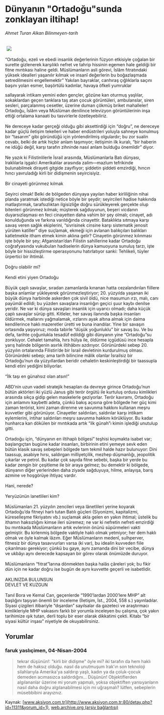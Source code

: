 # Dünyanın "Ortadoğu"sunda zonklayan iltihap!

*Ahmet Turan Alkan Bilinmeyen-tarih*

<div>
 <font>
  <img border="0" height="1" src="/web/20041223172821im_/http://www.aksiyon.com.tr/images/blank.gif"/>
 </font>
 <font class="content">
  <p>
   <img border="0" hspace="5" src="http://web.archive.org/web/20041223172821im_/http://www.aksiyon.com.tr/resim/486/18.jpg" vspace="5"/>
  </p>
 </font>
 <font class="content">
  “Ortadoğu, ezeli ve ebedi insanlık değerlerinin füzyon etkisiyle çoğalan bir surette gizlenerek karşılıklı nefret ve tahrip hissinin egemen hale geldiği bir fitne mıntıkası haline geldi. Müslümanların asli görevi, İslâm fıtratındaki yüksek idealleri yaşanılır kılmak ve insanî değerlerin bu boğazlaşmada setredilmesini engellemektir” Yakılan bayraklar, canhıraş çığlıklarla saçını başını yolan esmer, başörtülü kadınlar, havaya öfkeli yumruklar
 </font>
 <p>
  <font class="content">
   sallayarak intikam yemini eden gençler, gözüne kan oturmuş yaşlılar, sokaklardan geçen tanklara taş atan çocuk görüntüleri, ambulanslar, siren sesleri, parçalanmış cesetler, üzerine duman çökmüş briket mahalleler! Ortadoğu, İslâm veya Müslüman denilince televizyon görüntülerinin inşa ettiği ortalama kanaati bu tasvirlerle özetleyebiliriz.
   <br/>
   <br/>
   Ne dereceye kadar gerçeği olduğu gibi aksettirdiği için “doğru”, ne dereceye kadar güçlü iletişim tekelleri ve haber endüstrileri yoluyla sahneye konulmuş bir “tasarım” gibi göründüğü için yönlendirilmiş olgulardır; bu zor sualin cevabı, belki de artık hiçbir anlam taşımıyor; iletişimin ilk kuralı, “bir haberin ne idüğü değil, karşı tarafın zihninde nasıl anlam bulduğu önemlidir” diyor.
   <br/>
   <br/>
   Ne yazık ki Filistinlilerle İsrail arasında, Müslümanlarla Batı dünyası, Iraklılarla işgalci Amerikalılar arasında zalim—mazlum tefrikinde bulunabilmek dirayeti gitgide zayıflıyor; şiddetin şiddeti emzirdiği, hıncın hıncı yavruladığı kirli bir didişmenin seyircisiyiz.
   <br/>
   <br/>
   Bir cinayeti görünmez kılmak
   <br/>
   <br/>
   Seyirci olmak! Belki de bölgeden dünyaya yayılan haber kirliliğinin nihai planda yaratmak istediği netice böyle bir şeydir; seyircileri hadise hakkında matlaştırmak, tarafsızlıktan ilgisizliğe doğru sürükleyerek gerçekte olup bitenleri görünmez kılmak; müşterek sağduyunun, beşeri vicdanın duyarsızlaşması en feci cinayetten daha vahim bir şey olmalı; cinayet, adı konulduğunda ve farkına varıldığında cinayettir. Bataklıkta sıtmaya karşı savaş veren sağlık ekiplerini, “sivrisinek cinsine karşı sistematik jenosit yürüten katiller” diye suçlamak, ekmeği için avlanan balıkçıları balıkları katletmekle itham etmek kimin aklına gelir? Cinayetin görünmez kılınması işte böyle bir şey; Afganistan’dan Filistin sahillerine kadar Ortadoğu coğrafyasında vukubulan hadiselerin dünya kamuoyuna sunuluş tarzı, işte böyle bir hissizleştirme operasyonunu hatırlatıyor sanki: Tehlikeli, tüyler ürpertici bir ihtimâl.
   <br/>
   <br/>
   Doğru olabilir mi?
   <br/>
   <br/>
   Kendi etini yiyen Ortadoğu
   <br/>
   <br/>
   Büyük çaplı savaşlar, sıradan zamanlarda kınanan hatta cezalandırılan fiillere başka anlamlar yükleyerek görünmezleştiriyor; 20. yüzyılda yaşanan iki büyük dünya harbinde askerden çok sivil öldü, nice masumun ırzı, malı, canı payümâl edildi; bu yüzden savaşlara insanlığın geçici şuur kaybı denilse yeridir. Ne var ki dünya savaşları insanlık için uyarıcı olmadı; daha küçük çaplı savaşlar sürüp gitti. Kitleler, her savaş ilanında başka insanları öldürmek, mallarını yağmalamak, ırzlarını ayak altına almak için daima kendilerince haklı mazeretler üretti ve buna inandılar. Yine bir savaşın ortasında yaşıyoruz; moda tabirle “düşük yoğunluklu” bir savaş bu. Ve bu defa, tarihte çoğunlukla tesadüf edildiği gibi dünyanın yine “Ortadoğu”su zonkluyor. Cehalet tamahla, hırs hülya ile, öldürme içgüdüsü ince hesapla yarış halinde bölgenin asırlık iltihâbını azdırıyor. Görünürdeki sebep 20. yüzyılın ortalarında Filistin’de bir İsrail devletinin kurdurulmuş olması. Görünürdeki sebep; ama tarih bilincine mâlik olanlar İsrailsiz bir Ortadoğu’nun da yüzyıllardan beridir cehaletin keskinleştirdiği bir taassupla kendi etini yediğini biliyorlar.
   <br/>
   <br/>
   “İlk taşı en günahsız olan atsın!”
   <br/>
   <br/>
   ABD’nin uzun vadeli stratejik hesapları da devreye girince Ortadoğu’nun bütün aktörleri iki yüzlü Janus gibi terör örgütü ile kurtuluş ordusu kimlikleri arasında sıkça gidip gelen maskelerle geziyorlar. Terör kavramı, Ortadoğu için anlamını kaybetti adeta, çünkü bakış açısına göre bölgede her güç kimi zaman terörist, kimi zaman direnme ve savunma hakkını kullanan meşru kuvvetler gibi görünüyor. Cinayetler saldırıları, saldırılar karşı intikam eylemlerini, intihar saldırıları meşru savunma hakkını körüklüyor. Bu kadar hunharca kan dökülen bir mıntıkada artık “ilk günah”ı kimin işlediği unutulup gitti.
   <br/>
   <br/>
   Ortadoğu için, “dünyanın en iltihaplı bölgesi” teşhisi koymakta isabet var; başlangıçtan bugüne kadar insanları, birbirinin etini yemeye sevk eden bütün klasik savaş sebepleri bölgede tam tekmil halde hazır bulunuyor: Dini taassup, asabiye hırsı, saldırgan milliyetçilik, mezhep düşmanlığı, jeopolitik çıkarlar ve petrol. Bu kadar çok sayıda fitne sebebi, başka bir yerde bu kadar zengin bir çeşitleme ile bir araya gelmez; bu demektir ki bölgede, dünyanın diğer yerlerinden daha ziyade sağduyuya, hilme, anlayışa, barış azmine ve hoşgörüye ihtiyaç vardır.
   <br/>
   <br/>
   Hani, nerede?
   <br/>
   <br/>
   Yeryüzünün lanetlileri kim?
   <br/>
   <br/>
   Müslümanları 21. yüzyılın zencileri veya lânetlileri yerine koyarak Ortadoğu’da fitneyi harlı tutan Batılı güçleri (Siyonizmi, kapitalizmi, küreselleşme fikriyatını vb.) suçlamak akla gelen en yakın ihtimal; üstelik bu ithamın haksızlığını kimse ileri süremez; ne var ki nefretin nefreti emzirdiği bu mıntıkada Müslümanların artık evlerinin önünü süpürmeleri vakti gelmiştir. Bu kirlenmiş bölgede vaktiyle haklı olmak yetmiyor; her dem haklı olmak ve öyle kalmak lâzım. Eğer Müslümanların medenî, sulhperver, fitnesiz bir dünya tasavvurları varsa (ki var), bu idealin kuvveden fiile çıkarılması gerekiyor; çünkü bu gaye, aynı zamanda dini bir vecibe, dünya ve ukbâyı aynı derecede kapsayan bir görev olarak önümüzde duruyor.
   <br/>
   <br/>
   Müslümanların “fıtrat”larına dönmekten başka halâs çâreleri yok; bu fikir dün için ne kadar doğru ise bugün de aynı kuvvette geçerli ve isabetlidir.
   <br/>
   <br/>
   AKLINIZDA BULUNSUN
   <br/>
   DEVLET VE KUZGUN
   <br/>
   <br/>
   Tanıl Bora ve Kemal Can, geçenlerde “1990’lardan 2000’lere MHP” alt başlığını taşıyan önemli bir inceleme (İletişim, İst., 2004, 558 s.) yayınladılar. Siyasi çizgileri itibariyle “dışardan” sayılsalar da gazeteci ve araştırmacı kimlikleriyle MHP vakıasını farklı bir yorumla inceleyen bu çalışma, çok yakın tarihimize ışık tutan, derli toplu bir eser olarak dikkatimi çekti. Kitabı “bir siyasi kültür inşası” niyetiyle de okuyabilirsiniz.
  </font>
 </p>
</div>


## Yorumlar

### faruk yaslıçimen, 04-Nisan-2004
> tekrar düşünün!: 
> "kirli bir didişme" öyle mi? iki tarafın da hem haklı hem de haksız olduğu. nasıl da unutmuşum Irak'ın son teknoloji silahlarıyla Amerika'ya saldırıp yaşlı, kadın ya da çoluk-çocuk demeden acımasızca saldırdığını...  Düşünün! Objektiflerden algılananlar üzerine mi yorum yapmalı, yoksa objektiften yansıyanların nasıl daha doğru algılanabilmesi için mi uğraşmalı?   lütfen, sebeplerin müsebbibini arayıznız.

Kaynak: [www.aksiyon.com.tr](http://www.aksiyon.com.tr:80/detay.php?id=11311&yorum_id=1), [web.archive.org (arşiv bağlantısı)](http://web.archive.org/web/20041223172821/http://www.aksiyon.com.tr:80/detay.php?id=11311&yorum_id=1)
